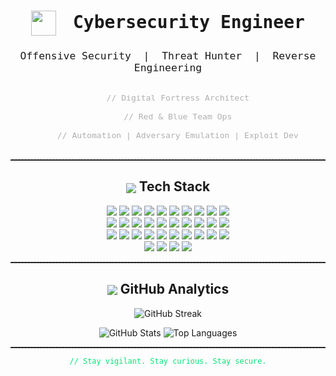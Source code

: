 <!--
  Minimalist, impactful cybersecurity portfolio.
  Clean, focused, and modern.ssdddfd
-->

<h1 align="center" style="font-family: 'Fira Mono', monospace;">
  <img src="https://img.icons8.com/fluency/48/000000/hacker.png" width="40" style="vertical-align:middle; margin-right:10px;">
  Cybersecurity Engineer
</h1>

<h3 align="center" style="font-family: 'Fira Mono', monospace; font-weight:400;">
  Offensive Security &nbsp;|&nbsp; Threat Hunter &nbsp;|&nbsp; Reverse Engineering
</h3>

<p align="center" style="font-size:1.1em; color:#b0b0b0;">
  <code>
    // Digital Fortress Architect<br>
    // Red & Blue Team Ops<br>
    // Automation | Adversary Emulation | Exploit Dev
  </code>
</p>

<hr style="border-top: 1px dashed #444;">

<h2 align="center"><img src="https://img.icons8.com/ios-filled/24/00e676/console.png" style="vertical-align:middle;"> Tech Stack</h2>

<p align="center">
  <!-- Existing -->
  <img src="https://img.shields.io/badge/Metasploit-FF0000?style=for-the-badge&logo=metasploit&logoColor=white"/>
  <img src="https://img.shields.io/badge/Burp_Suite-FF9900?style=for-the-badge&logo=burp-suite&logoColor=white"/>
  <img src="https://img.shields.io/badge/Nmap-4682B4?style=for-the-badge&logo=nmap&logoColor=white"/>
  <img src="https://img.shields.io/badge/SQLmap-000000?style=for-the-badge&logoColor=white"/>
  <img src="https://img.shields.io/badge/Hashcat-800080?style=for-the-badge&logoColor=white"/>
  <img src="https://img.shields.io/badge/John_the_Ripper-8B0000?style=for-the-badge&logoColor=white"/>
  <img src="https://img.shields.io/badge/Responder-FFD700?style=for-the-badge&logoColor=black"/>
  <img src="https://img.shields.io/badge/CrackMapExec-2E8B57?style=for-the-badge&logoColor=white"/>
  <img src="https://img.shields.io/badge/OWASP_ZAP-000000?style=for-the-badge&logo=OWASP&logoColor=white"/>
  <img src="https://img.shields.io/badge/Wireshark-0066CC?style=for-the-badge&logo=wireshark&logoColor=white"/>

  <!-- Added tools -->
  <br/>
  <img src="https://img.shields.io/badge/Aircrack--ng-1E90FF?style=for-the-badge&logo=aircrack-ng&logoColor=white"/>
  <img src="https://img.shields.io/badge/Hydra-DC143C?style=for-the-badge&logo=hydra&logoColor=white"/>
  <img src="https://img.shields.io/badge/Masscan-FF4500?style=for-the-badge&logoColor=white"/>
  <img src="https://img.shields.io/badge/Betercap-483D8B?style=for-the-badge&logo=bettercap&logoColor=white"/>
  <img src="https://img.shields.io/badge/Gobuster-228B22?style=for-the-badge&logoColor=white"/>
  <img src="https://img.shields.io/badge/DirBuster-8B008B?style=for-the-badge&logoColor=white"/>
  <img src="https://img.shields.io/badge/Nikto-FF6347?style=for-the-badge&logo=nikto&logoColor=white"/>
  <img src="https://img.shields.io/badge/Wfuzz-2F4F4F?style=for-the-badge&logo=wfuzz&logoColor=white"/>
  <img src="https://img.shields.io/badge/Impacket-20B2AA?style=for-the-badge&logo=python&logoColor=white"/>
  <img src="https://img.shields.io/badge/Empire-191970?style=for-the-badge&logoColor=white"/>

  <br/>
  <img src="https://img.shields.io/badge/PowerSploit-8B4513?style=for-the-badge&logo=windows&logoColor=white"/>
  <img src="https://img.shields.io/badge/Responder--NG-DAA520?style=for-the-badge&logoColor=black"/>
  <img src="https://img.shields.io/badge/OSINT--Maltego-2E8B57?style=for-the-badge&logo=maltego&logoColor=white"/>
  <img src="https://img.shields.io/badge/Autopsy-708090?style=for-the-badge&logoColor=white"/>
  <img src="https://img.shields.io/badge/Volatility-483D8B?style=for-the-badge&logoColor=white"/>
  <img src="https://img.shields.io/badge/FTK-8B0000?style=for-the-badge&logoColor=white"/>
  <img src="https://img.shields.io/badge/Mimikatz-800000?style=for-the-badge&logoColor=white"/>
  <img src="https://img.shields.io/badge/Crontab--Enumerate-2F4F4F?style=for-the-badge&logoColor=white"/>
  <img src="https://img.shields.io/badge/SSH--Tools-4682B4?style=for-the-badge&logo=putty&logoColor=white"/>
  <img src="https://img.shields.io/badge/Docker-2496ED?style=for-the-badge&logo=docker&logoColor=white"/>

  <br/>
  <!-- Optional: Kali / Platform badges -->
  <img src="https://img.shields.io/badge/Kali_Linux-2E3440?style=for-the-badge&logo=kali-linux&logoColor=white"/>
  <img src="https://img.shields.io/badge/Metasploit_Framework-FF0000?style=for-the-badge&logo=metasploit&logoColor=white"/>
  <img src="https://img.shields.io/badge/CTF-1F8AC0?style=for-the-badge&logoColor=white"/>
  <img src="https://img.shields.io/badge/OSCP-DA291C?style=for-the-badge&logoColor=white"/>
</p>

<hr style="border-top: 1px dashed #444;">

<h2 align="center"><img src="https://img.icons8.com/ios-glyphs/30/00e676/statistics.png" style="vertical-align:middle;"> GitHub Analytics</h2>

<p align="center">
  <img src="https://github-readme-streak-stats.herokuapp.com?user=pythonplayer396&theme=tokyonight&hide_border=true" alt="GitHub Streak"/>
</p>

<p align="center">
  <img src="https://github-readme-stats.vercel.app/api?username=pythonplayer396&show_icons=true&theme=tokyonight&hide_border=true" alt="GitHub Stats"/>
  <img src="https://github-readme-stats.vercel.app/api/top-langs/?username=pythonplayer396&layout=compact&theme=tokyonight&hide_border=true" alt="Top Languages"/>
</p>

<hr style="border-top: 1px dashed #444;">

<p align="center" style="font-family:'Fira Mono', monospace; color:#00e676;">
  <code>// Stay vigilant. Stay curious. Stay secure.</code>
</p>
